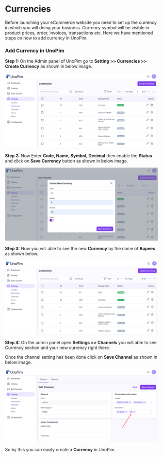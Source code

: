 # Currencies

Before launching your eCommerce website you need to set up the currency in which you will doing your business. Currency symbol will be visible in product prices, order, invoices, transactions etc. Here we have mentioned steps on how to add currency in UnoPim.

### Add Currency in UnoPim

**Step 1:** On the Admin panel of UnoPim go to **Setting >> Currencies >> Create Currency** as shown in below image.

  ![Currency](../../assets/1.0/images/settings/createCurrency.png)

**Step 2:** Now Enter **Code, Name, Symbol, Decimal** then enable the **Status** and click on **Save Currency** button as shown in below image.

  ![Save Currency](../../assets/1.0/images/settings/saveCurrency.png)

**Step 3:** Now you will able to see the new **Currency** by the name of **Rupees** as shown below.

  ![Currency Grid](../../assets/1.0/images/settings/currencyGrid.png)

**Step 4:** On the admin panel open **Settings >> Channels** you will able to see Currency section and your new currency right there.

Once the channel setting has been done click on **Save Channel** as shown in below image.

  ![Currency Output](../../assets/1.0/images/settings/currencyOutput.png)

So by this you can easily create a **Currency** in UnoPim.   


